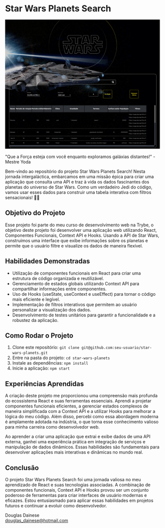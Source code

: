 # Star Wars Planets Search

<p align="center">
  <img src="/src/img/previusProject.png" alt="Prévia do projeto">

"Que a Força esteja com você enquanto exploramos galáxias distantes!" - Mestre Yoda
</p>


<!-- ![img](/src/img/previusProject.png) -->

Bem-vindo ao repositório do projeto Star Wars Planets Search! Nesta jornada intergaláctica, embarcamos em uma missão épica para criar uma aplicação que consulta uma API e traz à vida os dados fascinantes dos planetas do universo de Star Wars. Como um verdadeiro Jedi do código, vamos usar esses dados para construir uma tabela interativa com filtros sensacionais! 🚀🌌

## Objetivo do Projeto

Esse projeto foi parte do meu curso de desenvolvimento web na Trybe, o objetivo deste projeto foi desenvolver uma aplicação web utilizando React, Componentes Funcionais, Context API e Hooks. Usando a API de Star Wars, construímos uma interface que exibe informações sobre os planetas e permite que o usuário filtre e visualize os dados de maneira flexível.

## Habilidades Demonstradas

- Utilização de componentes funcionais em React para criar uma estrutura de código organizada e reutilizável.
- Gerenciamento de estados globais utilizando Context API para compartilhar informações entre componentes.
- Uso de Hooks (useState, useContext e useEffect) para tornar o código mais eficiente e legível.
- Implementação de filtros interativos que permitem ao usuário personalizar a visualização dos dados.
- Desenvolvimento de testes unitários para garantir a funcionalidade e a robustez da aplicação.

## Como Rodar o Projeto

1. Clone este repositório: `git clone git@github.com:seu-usuario/star-wars-planets.git`
2. Entre na pasta do projeto: `cd star-wars-planets`
3. Instale as dependências: `npm install`
4. Inicie a aplicação: `npm start`

## Experiências Aprendidas

A criação deste projeto me proporcionou uma compreensão mais profunda do ecossistema React e suas ferramentas essenciais. Aprendi a projetar componentes funcionais eficientes, a gerenciar estados complexos de maneira simplificada com a Context API e a utilizar Hooks para melhorar a lógica do meu código. Além disso, percebi como essa abordagem moderna é amplamente adotada na indústria, o que torna esse conhecimento valioso para minha carreira como desenvolvedor web.

Ao aprender a criar uma aplicação que extrai e exibe dados de uma API externa, ganhei uma experiência prática em integração de serviços e manipulação de dados dinâmicos. Essas habilidades são fundamentais para desenvolver aplicações mais interativas e dinâmicas no mundo real.

## Conclusão

O projeto Star Wars Planets Search foi uma jornada valiosa no meu aprendizado de React e suas tecnologias associadas. A combinação de componentes funcionais, Context API e Hooks provou ser um conjunto poderoso de ferramentas para criar interfaces de usuário modernas e eficazes. Estou entusiasmado para aplicar essas habilidades em projetos futuros e continuar a evoluir como desenvolvedor.

Douglas Dainese  
[douglas_dainese@hotmail.com](mailto:douglas_dainese@hotmail.com)
